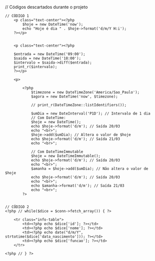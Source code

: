 // Códigos descartados durante o projeto

    // CÓDIGO 1
        <p class="text-center"><?php
            $hoje = new DateTime('now');
            echo "Hoje é dia " . $hoje->format('d/m/Y H:i');
        ?></p>


        <p class="text-center"><?php

        $entrada = new DateTime('09:00');
        $saida = new DateTime('18:00');
        $intervalo = $saida->diff($entrada);
        print_r($intervalo);
        ?></p>

        <p>

            <?php 
                $timezone = new DateTimeZone('America/Sao_Paulo');
                $agora = new DateTime('now', $timezone);
                
                // print_r(DateTimeZone::listIdentifiers());

                $umDia = new DateInterval('P1D'); // Intervalo de 1 dia
                // Com DateTime:
                $hoje = new DateTime();
                echo $hoje->format('d/m'); // Saída 20/03
                echo "<br>";
                $hoje->add($umDia); // Altera o valor de $hoje
                echo $hoje->format('d/m'); // Saída 21/03
                echo "<br>";

                // Com DateTimeImmutable
                $hoje = new DateTimeImmutable();
                echo $hoje->format('d/m'); // Saída 20/03
                echo "<br>";
                $amanha = $hoje->add($umDia); // Não altera o valor de $hoje
                echo $hoje->format('d/m'); // Saída 20/03
                echo "<br>";
                echo $amanha->format('d/m'); // Saída 21/03
                echo "<br>";
            ?>


    // CÓDIGO 2
    <?php // while($dice = $conn->fetch_array()) { ?>

        <tr class="info-table">
            <td><?php echo $dice['id']; ?></td>
            <td><?php echo $dice['nome']; ?></td>
            <td><?php echo date("d/m/Y", strtotime($dice['data_nascimento'])); ?></td>
            <td><?php echo $dice['funcao']; ?></td>
        </tr>

    <?php // } ?>